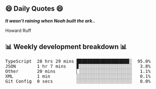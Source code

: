 ## 😄 Daily Quotes 😄

_**It wasn't raining when Noah built the ark..**_

Howard Ruff



## 📊 Weekly development breakdown 📊

<pre>TypeScript  28 hrs 29 mins ███████████████████▉░  95.0%
JSON        1 hr 7 mins    ▊░░░░░░░░░░░░░░░░░░░░   3.8%
Other       20 mins        ▏░░░░░░░░░░░░░░░░░░░░   1.1%
XML         1 min          ░░░░░░░░░░░░░░░░░░░░░   0.1%
Git Config  0 secs         ░░░░░░░░░░░░░░░░░░░░░   0.0%</pre>